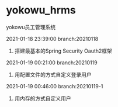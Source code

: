 # yokowu_hrms
yokowu员工管理系统


2021-01-18 23:39:00
branch:20210118
1. 搭建最基本的Spring Security Oauth2框架

2021-01-19 00:21:00
branch:20210119
1. 用配置文件的方式自定义登录用户

2021-01-19 00:46:00
branch:20210119-1
1. 用内存的方式自定义用户